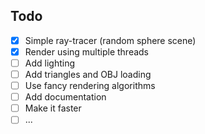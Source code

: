 ## Todo
- [x] Simple ray-tracer (random sphere scene)
- [x] Render using multiple threads
- [ ] Add lighting
- [ ] Add triangles and OBJ loading
- [ ] Use fancy rendering algorithms
- [ ] Add documentation
- [ ] Make it faster
- [ ] ...
